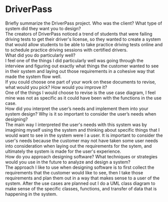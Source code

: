 # DriverPass

Briefly summarize the DriverPass project. Who was the client? What type of system did they want you to design?<br/>
The creators of DriverPass noticed a trend of students that were failing driving tests to get their driver's license, so they wanted to create a system that would allow students to be able to take practice driving tests online and to schedule practice driving sessions with certified drivers.<br/>
What did you do particularly well?<br/>
I feel one of the things I did particularly well was going through the interview and figuring out exactly what things the customer wanted to see in their system and laying out those requirements in a cohesive way that made the system flow well.<br/>
If you could choose one part of your work on these documents to revise, what would you pick? How would you improve it?<br/>
One of the things I would choose to revise is the use case diagram, I feel mine was not as specific as it could have been with the functions in the use case.<br/>
How did you interpret the user’s needs and implement them into your system design? Why is it so important to consider the user’s needs when designing?<br/>
The main way I interpreted the user's needs with this system was by imagining myself using the system and thinking about specific things that I would want to see in the system were I a user. It is important to consider the user's needs because the customer may not have taken some user needs into consideration when laying out the requirements for the sytem, and ultimately the system is made for the user's experience.<br/>
How do you approach designing software? What techniques or strategies would you use in the future to analyze and design a system?<br/>
The approach I like to use when designing software is to first collect the requirements that the customer would like to see, then I take those requirements and plan them out in a way that makes sense to a user of the system. After the use cases are planned out I do a UML class diagram to make sense of the specific classes, functions, and transfer of data that is happening in the system.
